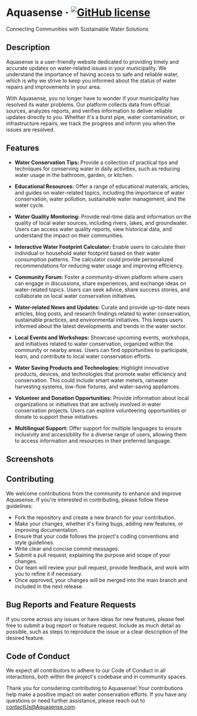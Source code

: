 # Aquasense &middot; [![GitHub license](https://img.shields.io/badge/license-MIT-blue.svg)](https://github.com/facebook/react/blob/main/LICENSE) 

Connecting Communities with Sustainable Water Solutions

## Description

Aquasense is a user-friendly website dedicated to providing timely and accurate updates on water-related issues in your municipality. We understand the importance of having access to safe and reliable water, which is why we strive to keep you informed about the status of water repairs and improvements in your area.

With Aquasense, you no longer have to wonder if your municipality has resolved its water problems. Our platform collects data from official sources, analyzes reports, and verifies information to deliver reliable updates directly to you. Whether it's a burst pipe, water contamination, or infrastructure repairs, we track the progress and inform you when the issues are resolved.

## Features

* **Water Conservation Tips:** Provide a collection of practical tips and techniques for conserving water in daily activities, such as reducing water usage in the bathroom, garden, or kitchen.

* **Educational Resources:** Offer a range of educational materials, articles, and guides on water-related topics, including the importance of water conservation, water pollution, sustainable water management, and the water cycle.

* **Water Quality Monitoring:** Provide real-time data and information on the quality of local water sources, including rivers, lakes, and groundwater. Users can access water quality reports, view historical data, and understand the impact on their communities.

* **Interactive Water Footprint Calculator:** Enable users to calculate their individual or household water footprint based on their water consumption patterns. The calculator could provide personalized recommendations for reducing water usage and improving efficiency.

* **Community Forum:** Foster a community-driven platform where users can engage in discussions, share experiences, and exchange ideas on water-related topics. Users can seek advice, share success stories, and collaborate on local water conservation initiatives.

* **Water-related News and Updates:** Curate and provide up-to-date news articles, blog posts, and research findings related to water conservation, sustainable practices, and environmental initiatives. This keeps users informed about the latest developments and trends in the water sector.

* **Local Events and Workshops:** Showcase upcoming events, workshops, and initiatives related to water conservation, organized within the community or nearby areas. Users can find opportunities to participate, learn, and contribute to local water conservation efforts.

* **Water Saving Products and Technologies:** Highlight innovative products, devices, and technologies that promote water efficiency and conservation. This could include smart water meters, rainwater harvesting systems, low-flow fixtures, and water-saving appliances.

* **Volunteer and Donation Opportunities:** Provide information about local organizations or initiatives that are actively involved in water conservation projects. Users can explore volunteering opportunities or donate to support these initiatives.

* **Multilingual Support:** Offer support for multiple languages to ensure inclusivity and accessibility for a diverse range of users, allowing them to access information and resources in their preferred language.


## Screenshots


## Contributing

We welcome contributions from the community to enhance and improve Aquasense. If you're interested in contributing, please follow these guidelines:

* Fork the repository and create a new branch for your contribution.
* Make your changes, whether it's fixing bugs, adding new features, or improving documentation.
* Ensure that your code follows the project's coding conventions and style guidelines.
* Write clear and concise commit messages.
* Submit a pull request, explaining the purpose and scope of your changes.
* Our team will review your pull request, provide feedback, and work with you to refine it if necessary.
* Once approved, your changes will be merged into the main branch and included in the next release.

## Bug Reports and Feature Requests

If you come across any issues or have ideas for new features, please feel free to submit a bug report or feature request. Include as much detail as possible, such as steps to reproduce the issue or a clear description of the desired feature.

## Code of Conduct

We expect all contributors to adhere to our Code of Conduct in all interactions, both within the project's codebase and in community spaces.

Thank you for considering contributing to Aquasense! Your contributions help make a positive impact on water conservation efforts. If you have any questions or need further assistance, please reach out to [contactUs@Aquasense.com](mailto:jackwebdev@gmail.com).


